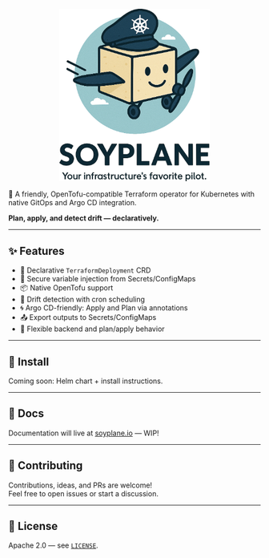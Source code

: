 <p align="center">
  <img src="docs/pictures/readme-thumbnail.png" width="300" /><br/>
</p>

🚀 A friendly, OpenTofu-compatible Terraform operator for Kubernetes with native GitOps and Argo CD integration.

**Plan, apply, and detect drift — declaratively.**

---

## ✨ Features

- 🔁 Declarative `TerraformDeployment` CRD
- 🔐 Secure variable injection from Secrets/ConfigMaps
- 📦 Native OpenTofu support
- 🔎 Drift detection with cron scheduling
- 🌀 Argo CD-friendly: Apply and Plan via annotations
- 📤 Export outputs to Secrets/ConfigMaps
- 🔧 Flexible backend and plan/apply behavior

---

## 🚀 Install

Coming soon: Helm chart + install instructions.

---

## 📘 Docs

Documentation will live at [soyplane.io](https://soyplane.io) — WIP!

---

## 🤝 Contributing

Contributions, ideas, and PRs are welcome!  
Feel free to open issues or start a discussion.

---

## 📜 License

Apache 2.0 — see [`LICENSE`](./LICENSE).
